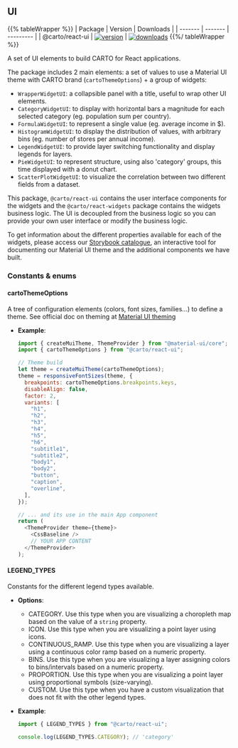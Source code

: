## UI

{{% tableWrapper %}}
| Package | Version | Downloads |
| ------- | ------- | --------- |
| @carto/react-ui  | <a href="https://npmjs.org/package/@carto/react-ui">  <img src="https://img.shields.io/npm/v/@carto/react-ui.svg?style=flat-square" alt="version" style="margin-bottom: 0px; vertical-align: middle;" /></a> | <a href="https://npmjs.org/package/@carto/react-ui">  <img src="https://img.shields.io/npm/dt/@carto/react-ui.svg?style=flat-square" alt="downloads" style="margin-bottom: 0px; vertical-align: middle;" /></a>
{{%/ tableWrapper %}}

A set of UI elements to build CARTO for React applications.

The package includes 2 main elements: a set of values to use a Material UI theme with CARTO brand (`cartoThemeOptions`) + a group of widgets:

- `WrapperWidgetUI`: a collapsible panel with a title, useful to wrap other UI elements.
- `CategoryWidgetUI`: to display with horizontal bars a magnitude for each selected category (eg. population sum per country).
- `FormulaWidgetUI`: to represent a single value (eg. average income in $).
- `HistogramWidgetUI`: to display the distribution of values, with arbitrary bins (eg. number of stores per annual income).
- `LegendWidgetUI`: to provide layer switching functionality and display legends for layers.
- `PieWidgetUI`: to represent structure, using also 'category' groups, this time displayed with a donut chart.
- `ScatterPlotWidgetUI`: to visualize the correlation between two different fields from a dataset.

This package, `@carto/react-ui` contains the user interface components for the widgets and the `@carto/react-widgets` package contains the widgets business logic. The UI is decoupled from the business logic so you can provide your own user interface or modify the business logic.

To get information about the different properties available for each of the widgets, please access our [Storybook catalogue](https://storybook-react.carto.com/), an interactive tool for documenting our Material UI theme and the additional components we have built.

### Constants & enums

#### cartoThemeOptions

A tree of configuration elements (colors, font sizes, families...) to define a theme. See official doc on theming at [Material UI theming](https://material-ui.com/customization/theming/)

- **Example**:

  ```js
  import { createMuiTheme, ThemeProvider } from "@material-ui/core";
  import { cartoThemeOptions } from "@carto/react-ui";

  // Theme build
  let theme = createMuiTheme(cartoThemeOptions);
  theme = responsiveFontSizes(theme, {
    breakpoints: cartoThemeOptions.breakpoints.keys,
    disableAlign: false,
    factor: 2,
    variants: [
      "h1",
      "h2",
      "h3",
      "h4",
      "h5",
      "h6",
      "subtitle1",
      "subtitle2",
      "body1",
      "body2",
      "button",
      "caption",
      "overline",
    ],
  });

  // ... and its use in the main App component
  return (
    <ThemeProvider theme={theme}>
      <CssBaseline />
      // YOUR APP CONTENT
    </ThemeProvider>
  );
  ```

#### LEGEND_TYPES

Constants for the different legend types available.

- **Options**:

  - CATEGORY. Use this type when you are visualizing a choropleth map based on the value of a `string` property.
  - ICON. Use this type when you are visualizing a point layer using icons.
  - CONTINUOUS_RAMP. Use this type when you are visualizing a layer using a continuous color ramp based on a numeric property.
  - BINS. Use this type when you are visualizing a layer assigning colors to bins/intervals based on a numeric property.
  - PROPORTION. Use this type when you are visualizing a point layer using proportional symbols (size-varying).
  - CUSTOM. Use this type when you have a custom visualization that does not fit with the other legend types.

- **Example**:

  ```js
  import { LEGEND_TYPES } from "@carto/react-ui";

  console.log(LEGEND_TYPES.CATEGORY); // 'category'
  ```
